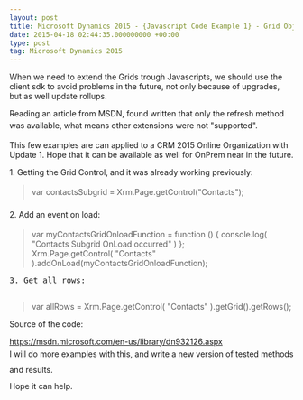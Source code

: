 ```yaml
---
layout: post
title: Microsoft Dynamics 2015 - {Javascript Code Example 1} - Grid Objects and Methods
date: 2015-04-18 02:44:35.000000000 +00:00
type: post
tag: Microsoft Dynamics 2015
---
```



<p>When we need to extend the Grids trough Javascripts, we should use the client sdk to avoid problems in the future, not only because of upgrades, but as well update rollups.</p>

<p>Reading an article from MSDN, found written that only the refresh method was available, what means other extensions were not &quot;supported&quot;.<span style="background-color:transparent;line-height:1.8;"> </span></p>

<p>This few examples are can applied to a CRM 2015 Online Organization with Update 1. Hope that it can be available as well for OnPrem near in the future.</p>

<p>1. Getting the Grid Control, and it was already working previously:</p>
<blockquote>
    <p><span style="background-color:transparent;line-height:1.8;"><span>var contactsSubgrid = Xrm.Page.getControl(&quot;Contacts&quot;);</span></span></p>
</blockquote>
<span style="background-color:transparent;line-height:1.8;">2. Add an event on load:</span>
<br />
<blockquote>
    <div>
        <span>var myContactsGridOnloadFunction = function () { console.log( &quot;Contacts Subgrid OnLoad occurred&quot; ) }; </span>
    </div>
    <div>
        <span>Xrm.Page.getControl( &quot;Contacts&quot; ).addOnLoad(myContactsGridOnloadFunction);</span>
    </div>
</blockquote>
<div>
    <span>
<pre />3. Get all rows:
    </span>
</div>
<blockquote>
    <span>
        var allRows = Xrm.Page.getControl( &quot;Contacts&quot; ).getGrid().getRows();
    </span>
</blockquote>

<span>Source of the code:</span>
<div><a href="https://msdn.microsoft.com/en-us/library/dn932126.aspx" target="_blank" title="https://msdn.microsoft.com/en-us/library/dn932126.aspx">https://msdn.microsoft.com/en-us/library/dn932126.aspx</a> </div>

<div><span style="line-height:28.8px;">I will do more examples with this, and write a new version of tested methods and results.</span></div>

<div>
    <span style="line-height:28.8px;">Hope it can help.<br /></span>
</div>
